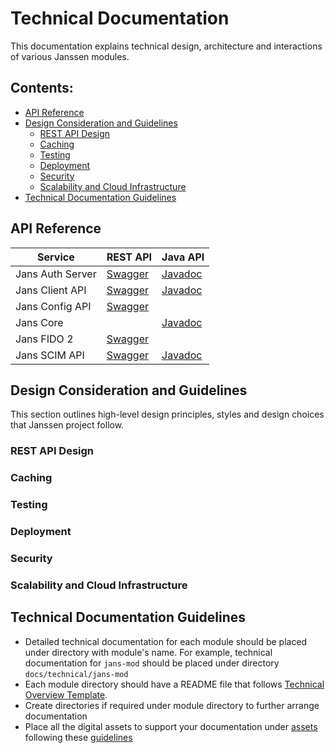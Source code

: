 # Technical Documentation

This documentation explains technical design, architecture and interactions of various Janssen modules.

## Contents:

- [API Reference](#api-reference)
- [Design Consideration and Guidelines](#design-consideration-and-guidelines)
  - [REST API Design](#rest-api-design)
  - [Caching](#caching)
  - [Testing](#testing)
  - [Deployment](#deployment)
  - [Security](#security)
  - [Scalability and Cloud Infrastructure](#scalability-and-cloud-infrastructure)
- [Technical Documentation Guidelines](#technical-documentation-guidelines)

## API Reference

| Service | REST API | Java API |  
| --- | --- | --- |  
| Jans Auth Server | [Swagger](https://gluu.org/swagger-ui/?url=https://raw.githubusercontent.com/JanssenProject/jans/main/jans-auth-server/docs/swagger.yaml)| [Javadoc](https://jenkins.jans.io/javadocs/jans-auth/main/)|  
| Jans Client API | [Swagger](https://gluu.org/swagger-ui/?url=https://raw.githubusercontent.com/JanssenProject/jans/main/jans-client-api/server/src/main/resources/swagger.yaml)| [Javadoc](https://jenkins.jans.io/javadocs/jans-client-api/main/)|  
| Jans Config API | [Swagger](https://gluu.org/swagger-ui/?url=https://raw.githubusercontent.com/JanssenProject/jans/main/jans-config-api/docs/jans-config-api-swagger.yaml)| |  
| Jans Core | | [Javadoc](https://jenkins.jans.io/javadocs/jans-core/main/)|  
| Jans FIDO 2 | [Swagger](https://gluu.org/swagger-ui/?url=https://raw.githubusercontent.com/JanssenProject/jans/main/jans-fido2/docs/jansFido2Swagger.yaml) | |  
| Jans SCIM API | [Swagger](https://gluu.org/swagger-ui/?url=https://raw.githubusercontent.com/JanssenProject/jans/main/jans-scim/server/src/main/resources/jans-scim-openapi.yaml) | [Javadoc](https://jenkins.jans.io/javadocs/jans-scim/main/) |     
  
## Design Consideration and Guidelines

This section outlines high-level design principles, styles and design choices that Janssen project follow. 
### REST API Design
### Caching
### Testing
### Deployment
### Security
### Scalability and Cloud Infrastructure 

## Technical Documentation Guidelines
  
- Detailed technical documentation for each module should be placed under directory with module's name. For example, technical documentation for `jans-mod` should be placed under directory `docs/technical/jans-mod`
- Each module directory should have a README file that follows [Technical Overview Template](./technical-overview-template.md).
- Create directories if required under module directory to further arrange documentation
- Place all the digital assets to support your documentation under [assets](../../assets) following these [guidelines](../../assets/README.md)


